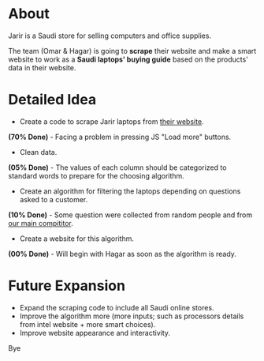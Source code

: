 # About
Jarir is a Saudi store for selling computers and office supplies.

The team (Omar & Hagar) is going to **scrape** their website and make a smart website to work as a **Saudi laptops' buying guide** based on the products' data in their website.

# Detailed Idea
- Create a code to scrape Jarir laptops from [their website](https://www.jarir.com/sa-en/computers-&-tablets/laptops.html).

**(70% Done)** - Facing a problem in pressing JS "Load more" buttons.
- Clean data.

**(05% Done)** - The values of each column should be categorized to standard words to prepare for the choosing algorithm. 
- Create an algorithm for filtering the laptops depending on questions asked to a customer.

**(10% Done)** - Some question were collected from random people and from [our main compititor](https://www.choosist.com/us/laptops/start).
- Create a website for this algorithm.

**(00% Done)** - Will begin with Hagar as soon as the algorithm is ready.

# Future Expansion
- Expand the scraping code to include all Saudi online stores.
- Improve the algorithm more (more inputs; such as processors details from intel website  + more smart choices).
- Improve website appearance and interactivity.

Bye
